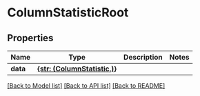 # ColumnStatisticRoot


## Properties
Name | Type | Description | Notes
------------ | ------------- | ------------- | -------------
**data** | [**{str: (ColumnStatistic,)}**](ColumnStatistic.md) |  | 

[[Back to Model list]](../README.md#documentation-for-models) [[Back to API list]](../README.md#documentation-for-api-endpoints) [[Back to README]](../README.md)


